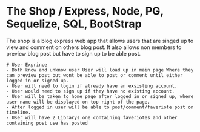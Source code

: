 # The Shop / Express, Node, PG, Sequelize, SQL, BootStrap

The shop is a blog express web app that allows users that are singed up to view and comment on others blog post. It also allows non members to preview blog post but have to sign up to be able post.
```
# User Exprince 
- Both know and unknow user User will load up in main page Where they can preview post but wont be able to post or comment until either logged in or signed up. 
- User will need to login if already have an exsisting account.
- User would need to sign up if they have no existing account.
- User will be taken to home page after logged in or signed up, where user name will be displayed on top right of the page.
- After logged in user will be able to post/comment/faveriote post on timeline.
- User will have 2 Librarys one containing faveriotes and other containing post use has posted 